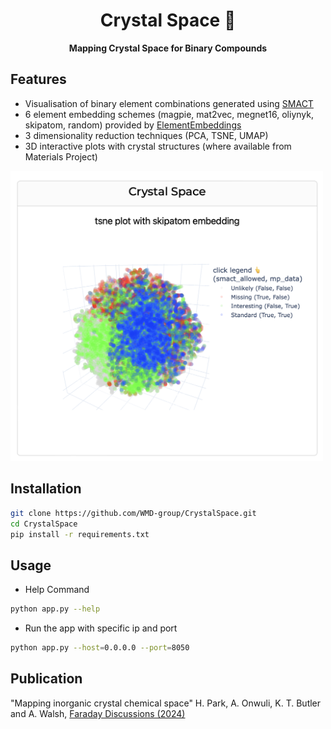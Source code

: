 <div align="center">

<h1> Crystal Space 🔮 </h1>

  <p>
    <strong>Mapping Crystal Space for Binary Compounds</strong>
  </p>

</div>

## Features
- Visualisation of binary element combinations generated using [SMACT](https://github.com/WMD-group/SMACT)
- 6 element embedding schemes (magpie, mat2vec, megnet16, oliynyk, skipatom, random) provided by [ElementEmbeddings](https://github.com/WMD-group/ElementEmbeddings)
- 3 dimensionality reduction techniques (PCA, TSNE, UMAP)
- 3D interactive plots with crystal structures (where available from Materials Project)

 <img src="screenshot.png" alt="alt text" width="500"/>

## Installation

```bash
git clone https://github.com/WMD-group/CrystalSpace.git
cd CrystalSpace
pip install -r requirements.txt
```

## Usage

- Help Command

```bash
python app.py --help
```

- Run the app with specific ip and port

```bash
python app.py --host=0.0.0.0 --port=8050
```

## Publication

"Mapping inorganic crystal chemical space" H. Park, A. Onwuli, K. T. Butler and A. Walsh, [Faraday Discussions (2024)](https://pubs.rsc.org/en/content/articlelanding/2024/fd/d4fd00063c) 	

